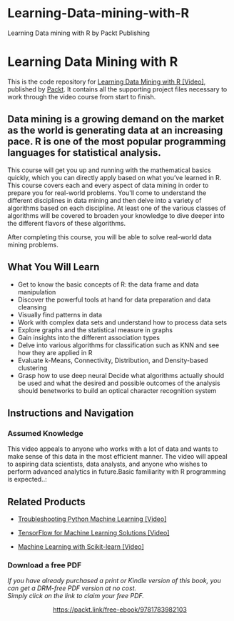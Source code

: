 # Learning-Data-mining-with-R
Learning Data mining with R by Packt Publishing
# Learning Data Mining with R
This is the code repository for [Learning Data Mining with R [Video]](https://www.packtpub.com/big-data-and-business-intelligence/learning-data-mining-r-video), published by [Packt](https://www.packtpub.com/?utm_source=github). It contains all the supporting project files necessary to work through the video course from start to finish.
##  Data mining is a growing demand on the market as the world is generating data at an increasing pace. R is one of the most popular programming languages for statistical analysis.

This course will get you up and running with the mathematical basics quickly, which you can directly apply based on what you’ve learned in R. This course covers each and every aspect of data mining in order to prepare you for real-world problems. You'll come to understand the different disciplines in data mining and then delve into a variety of algorithms based on each discipline. At least one of the various classes of algorithms will be covered to broaden your knowledge to dive deeper into the different flavors of these algorithms.

After completing this course, you will be able to solve real-world data mining problems.
<H2>What You Will Learn</H2>
<DIV class=book-info-will-learn-text>
<UL>
<LI>Get to know the basic concepts of R: the data frame and data manipulation
<LI>Discover the powerful tools at hand for data preparation and data cleansing
<LI>Visually find patterns in data 
<LI>Work with complex data sets and understand how to process data sets
<LI>Explore graphs and the statistical measure in graphs
<LI>Gain insights into the different association types
<LI>Delve into various algorithms for classification such as KNN and see how they are applied in R
<LI>Evaluate k-Means, Connectivity, Distribution, and Density-based clustering
<LI>Grasp how to use deep neural Decide what algorithms actually should be used and what the desired and possible outcomes of the analysis should benetworks to build an optical character recognition system</LI></UL></DIV>

## Instructions and Navigation
### Assumed Knowledge

This video appeals to anyone who works with a lot of data and wants to make sense of this data in the most efficient manner. The video will appeal to aspiring data scientists, data analysts, and anyone who wishes to perform advanced analytics in future.Basic familiarity with R programming is expected..:<br/>


## Related Products
* [Troubleshooting Python Machine Learning [Video]](https://www.packtpub.com/big-data-and-business-intelligence/troubleshooting-python-machine-learning-video)

* [TensorFlow for Machine Learning Solutions [Video]](https://www.packtpub.com/big-data-and-business-intelligence/tensorflow-machine-learning-solutions-video)

* [Machine Learning with Scikit-learn [Video]](https://www.packtpub.com/big-data-and-business-intelligence/machine-learning-scikit-learn-video)

### Download a free PDF

 <i>If you have already purchased a print or Kindle version of this book, you can get a DRM-free PDF version at no cost.<br>Simply click on the link to claim your free PDF.</i>
<p align="center"> <a href="https://packt.link/free-ebook/9781783982103">https://packt.link/free-ebook/9781783982103 </a> </p>